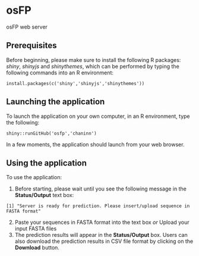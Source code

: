 # osFP
osFP web server

## Prerequisites

Before beginning, please make sure to install the following R packages: *shiny*, *shinyjs* and *shinythemes*, which can be performed by typing the following commands into an R environment:

```
install.packages(c('shiny','shinyjs','shinythemes'))
```

## Launching the application
To launch the application on your own computer, in an R environment, type the following:

```
shiny::runGitHub('osfp','chaninn')
```
In a few moments, the application should launch from your web browser.

## Using the application
To use the application:

1. Before starting, please wait until you see the following message in the **Status/Output** text box:
```
[1] "Server is ready for prediction. Please insert/upload sequence in FASTA format"
```
2. Paste your sequences in FASTA format into the text box *or* Upload your input FASTA files
3. The prediction results will appear in the **Status/Output** box. Users can also download the prediction results in CSV file format by clicking on the **Download** button.

